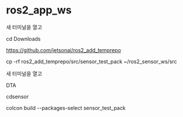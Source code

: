 # ros2_app_ws

새 터미널을 열고

cd Downloads

https://github.com/jetsonai/ros2_add_temprepo

cp -rf ros2_add_temprepo/src/sensor_test_pack ~/ros2_sensor_ws/src

새 터미널을 열고

DTA

cdsensor

colcon build --packages-select sensor_test_pack
